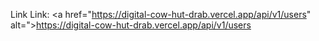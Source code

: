 Link Link: <a href="https://digital-cow-hut-drab.vercel.app/api/v1/users" alt=">https://digital-cow-hut-drab.vercel.app/api/v1/users</a>
